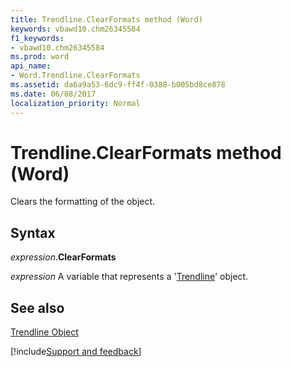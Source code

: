 ```yaml
---
title: Trendline.ClearFormats method (Word)
keywords: vbawd10.chm26345584
f1_keywords:
- vbawd10.chm26345584
ms.prod: word
api_name:
- Word.Trendline.ClearFormats
ms.assetid: da6a9a53-6dc9-ff4f-0388-b005bd8ce878
ms.date: 06/08/2017
localization_priority: Normal
---
```



# Trendline.ClearFormats method (Word)

Clears the formatting of the object.


## Syntax

_expression_.**ClearFormats**

 _expression_ A variable that represents a '[Trendline](Word.Trendline.md)' object.


## See also


[Trendline Object](Word.Trendline.md)

[!include[Support and feedback](~/includes/feedback-boilerplate.md)]